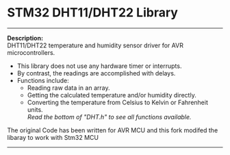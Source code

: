 # STM32 DHT11/DHT22 Library

---
**Description:**  
DHT11/DHT22 temperature and humidity sensor driver for AVR microcontrollers.  
+ This library does not use any hardware timer or interrupts.  
+ By contrast, the readings are accomplished with delays.  
+ Functions include:  
  + Reading raw data in an array.  
  + Getting the calculated temperature and/or humidity directly.  
  + Converting the temperature from Celsius to Kelvin or Fahrenheit units.  
  _Read the bottom of "DHT.h" to see all functions available._  

The original Code has been written for AVR MCU and this fork modifed the libaray to work with Stm32 MCU

---
